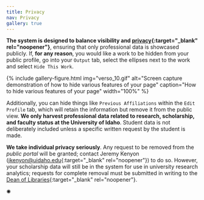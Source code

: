 ```yaml
---
title: Privacy
nav: Privacy
gallery: true
---
```


**The system is designed to balance visibility and [privacy](https://www.lib.uidaho.edu/verso/faq.html#:~:text=How%20do%20you%20deal%20with%20privacy%3F){:target="_blank" rel="noopener"}**, ensuring that only professional data is showcased publicly. If, **for any reason**, you would like a work to be hidden from your public profile, go into your `Output` tab, select the ellipses next to the work and select `Hide This Work`.

{% include gallery-figure.html img="verso_10.gif" alt="Screen capture demonstration of how to hide various features of your page" caption="How to hide various features of your page" width="100%" %}

Additionally, you can hide things like `Previous Affiliations` within the `Edit Profile` tab, which will retain the information but remove it from the public view. **We only harvest professional data related to research, scholarship, and faculty status at the University of Idaho**. Student data is not deliberately included unless a specific written request by the student is made.

**We take individual privacy seriously**. Any request to be removed from the *public portal* will be granted; contact Jeremy Kenyon ([jkenyon@uidaho.edu](jkenyon@uidaho.edu){:target="_blank" rel="noopener"}) to do so. However, your scholarship data will still be in the system for use in university research analytics; requests for complete removal must be submitted in writing to the [Dean of Libraries](https://www.lib.uidaho.edu/about/people/bhunter.html){:target="_blank" rel="noopener"}.

<div class="symbol-container">
    <p class="symbol">&#10042;</p>
</div>
